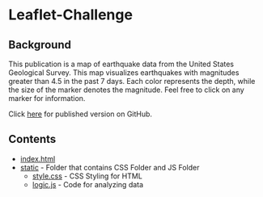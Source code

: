 # Leaflet-Challenge

## Background
This publication is a map of earthquake data from the United States Geological Survey. This map visualizes earthquakes with magnitudes greater than 4.5 in the past 7 days. Each color represents the depth, while the size of the marker denotes the magnitude. Feel free to click on any marker for information. 

Click [here](https://kstg1992.github.io/earthquakes/) for published version on GitHub.

## Contents
* [index.html](index.html)
* [static](static) - Folder that contains CSS Folder and JS Folder
    * [style.css](static/css/style.css) - CSS Styling for HTML 
    * [logic.js](static/js/logic.js) - Code for analyzing data





